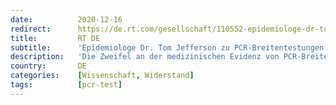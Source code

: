 ```yaml
---
date:          2020-12-16
redirect:      https://de.rt.com/gesellschaft/110552-epidemiologe-dr-tom-jefferson-zu/
title:         RT DE
subtitle:      'Epidemiologe Dr. Tom Jefferson zu PCR-Breitentestungen: "Irgendetwas läuft hier gewaltig schief"'
description:   'Die Zweifel an der medizinischen Evidenz von PCR-Breitentestungen scheinen sich zu erhärten. Der Epidemiologe Dr. Tom Jefferson hat viele Fallbeispiele untersucht und glaubt, dass PCR-Tests kein geeignetes Mittel sind, um eine COVID-19-Erkrankung festzustellen.'
country:       DE
categories:    [Wissenschaft, Widerstand]
tags:          [pcr-test]
---
```

